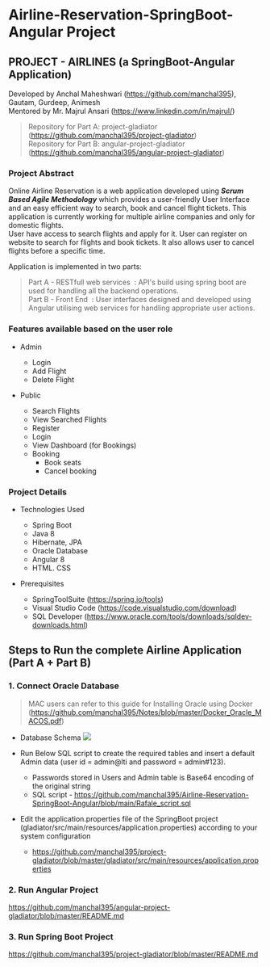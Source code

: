 # Airline-Reservation-SpringBoot-Angular Project

## PROJECT - AIRLINES	(a SpringBoot-Angular Application) <br/> 
  Developed by Anchal Maheshwari (https://github.com/manchal395), Gautam, Gurdeep, Animesh <br/>
  Mentored by Mr. Majrul Ansari (https://www.linkedin.com/in/majrul/)
> Repository for Part A:	project-gladiator (https://github.com/manchal395/project-gladiator) <br/>
> Repository for Part B:	angular-project-gladiator (https://github.com/manchal395/angular-project-gladiator)

### Project Abstract
Online Airline Reservation is a web application developed using <b><i>Scrum Based Agile Methodology</i></b> which provides a user-friendly User Interface and an easy efficient way to search, book and cancel flight tickets.
This application is currently working for multiple airline companies and only for domestic flights. <br/>
User have access to search flights and apply for it. User can register on website to search for flights and book tickets. It also allows user to cancel
flights before a specific time. <br/>

Application is implemented in two parts: <br/>
> Part A - RESTfull web services &nbsp;: API's build using spring boot are used for handling all the backend operations. <br/>
> Part B - Front End &nbsp;: User interfaces designed and developed using Angular utilising web services for handling appropriate user actions.

### Features available based on the user role
- Admin
  - Login
  - Add Flight
  - Delete Flight

- Public
  - Search Flights
  - View Searched Flights
  - Register
  - Login
  - View Dashboard (for Bookings)
  - Booking
    - Book seats
    - Cancel booking
 
 ### Project Details
- Technologies Used
  - Spring Boot
  - Java 8
  - Hibernate, JPA
  - Oracle Database
  - Angular 8
  - HTML. CSS
 
- Prerequisites
  - SpringToolSuite (https://spring.io/tools)
  - Visual Studio Code (https://code.visualstudio.com/download)
  - SQL Developer (https://www.oracle.com/tools/downloads/sqldev-downloads.html) 
 
## Steps to Run the complete Airline Application (Part A + Part B)
### 1. Connect Oracle Database
> MAC users can refer to this guide for Installing Oracle using Docker (https://github.com/manchal395/Notes/blob/master/Docker_Oracle_MACOS.pdf) <br/>

- Database Schema
  <img src="https://github.com/manchal395/Airline-Reservation-SpringBoot-Angular/blob/main/Screenshots/AirlinesSchema.png" />
  
- Run Below SQL script to create the required tables and insert a default Admin data (user id = admin@lti and password = admin#123). <br/>
  -  Passwords stored in Users and Admin table is Base64 encoding of the original string
  -  SQL script - https://github.com/manchal395/Airline-Reservation-SpringBoot-Angular/blob/main/Rafale_script.sql

- Edit the application.properties file of the SpringBoot project (gladiator/src/main/resources/application.properties) according to your system configuration
  - https://github.com/manchal395/project-gladiator/blob/master/gladiator/src/main/resources/application.properties

### 2. Run Angular Project
  https://github.com/manchal395/angular-project-gladiator/blob/master/README.md

### 3. Run Spring Boot Project
  https://github.com/manchal395/project-gladiator/blob/master/README.md
